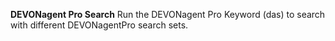 **DEVONagent Pro Search** Run the DEVONagent Pro Keyword (das) to search with different DEVONagentPro search sets.
